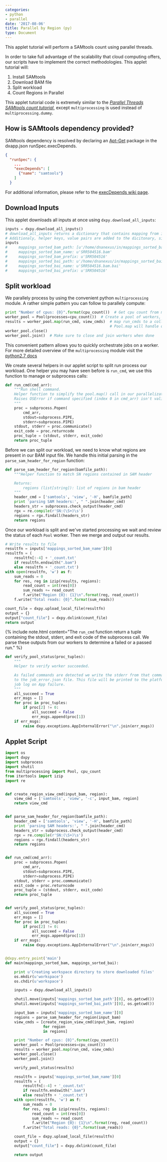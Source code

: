```yaml
---
categories:
- python
- parallel
date: '2017-08-06'
title: Parallel by Region (py)
type: Document
---
```

This applet tutorial will perform a SAMtools count using parallel threads.

In order to take full advantage of the scalability that cloud computing offers, our scripts have to implement the correct methodologies. This applet tutorial will:
1. Install SAMtools
2. Download BAM file
3. Split workload
4. Count Regions in Parallel

This applet tutorial code is extremely similar to the [_Parallel Threads SAMtools count tutorial_](/python_parallel_tutorial.html#samtools_count_para_chr_subprocess_py), except `multiprocessing` is used instead of `multiprocessing.dummy`.

## How is SAMtools dependency provided?
SAMtools dependency is resolved by declaring an [Apt-Get](https://help.ubuntu.com/14.04/serverguide/apt-get.html) package in the dxapp.json runSpec.execDepends.
```json
{
  "runSpec": {
    ...
    "execDepends": [
      {"name": "samtools"}
    ]
  }
```
For additional information, please refer to the [execDepends wiki page](https://wiki.dnanexus.com/Execution-Environment-Reference#Software-Packages).

## Download Inputs

This applet downloads all inputs at once using `dxpy.download_all_inputs`:
```python
inputs = dxpy.download_all_inputs()
# download_all_inputs returns a dictionary that contains mapping from inputs to file locations.
# Additionaly, helper keys, value pairs are added to the dicitonary, similar to bash helper functions
inputs
#     mappings_sorted_bam_path: [u'/home/dnanexus/in/mappings_sorted_bam/SRR504516.bam']
#     mappings_sorted_bam_name: u'SRR504516.bam'
#     mappings_sorted_bam_prefix: u'SRR504516'
#     mappings_sorted_bai_path: u'/home/dnanexus/in/mappings_sorted_bai/SRR504516.bam.bai'
#     mappings_sorted_bai_name: u'SRR504516.bam.bai'
#     mappings_sorted_bai_prefix: u'SRR504516'
```
## Split workload
We parallely process by using the convenient python `multiprocessing` module. A rather simple pattern you can follow to parallely compute:
```python
print "Number of cpus: {0}".format(cpu_count())  # Get cpu count from multiprocessing
worker_pool = Pool(processes=cpu_count())  # Create a pool of workers, 1 for each core
results = worker_pool.map(run_cmd, view_cmds)  # map run_cmds to a collection
                                               # Pool.map will handle orchestrating the job
worker_pool.close()
worker_pool.join()  # Make sure to close and join workers when done
```
This convenient pattern allows you to quickly orchestrate jobs on a worker. For more detailed overview of the `multiprocessing` module visit the [python2.7 docs](https://docs.python.org/2/library/multiprocessing.html)

We create several helpers in our applet script to split run process our workload. One helper you may have seen before is `run_cmd`, we use this function to manage or subprocess calls:
```python
def run_cmd(cmd_arr):
    """Run shell command.
    Helper function to simplify the pool.map() call in our parallelization.
    Raises OSError if command specified (index 0 in cmd_arr) isn't valid
    """
    proc = subprocess.Popen(
        cmd_arr,
        stdout=subprocess.PIPE,
        stderr=subprocess.PIPE)
    stdout, stderr = proc.communicate()
    exit_code = proc.returncode
    proc_tuple = (stdout, stderr, exit_code)
    return proc_tuple
```

Before we can split our workload, we need to know what regions are present in our BAM input file. We handle this initial parsing in the `parse_sam_header_for_region` function:
```python
def parse_sam_header_for_region(bamfile_path):
    """Helper function to match SN regions contained in SAM header

    Returns:
        regions (list[string]): list of regions in bam header
    """
    header_cmd = ['samtools', 'view', '-H', bamfile_path]
    print 'parsing SAM headers:', " ".join(header_cmd)
    headers_str = subprocess.check_output(header_cmd)
    rgx = re.compile(r'SN:(\S+)\s')
    regions = rgx.findall(headers_str)
    return regions
```

Once our workload is split and we've started processing we wait and review the status of each `Pool` worker. Then we merge and output our results.
```python
# Write results to file
resultfn = inputs['mappings_sorted_bam_name'][0]
resultfn = (
    resultfn[:-4] + '_count.txt'
    if resultfn.endswith(".bam")
    else resultfn + '_count.txt')
with open(resultfn, 'w') as f:
    sum_reads = 0
    for res, reg in izip(results, regions):
        read_count = int(res[0])
        sum_reads += read_count
        f.write("Region {0}: {1}\n".format(reg, read_count))
    f.write("Total reads: {0}".format(sum_reads))

count_file = dxpy.upload_local_file(resultfn)
output = {}
output["count_file"] = dxpy.dxlink(count_file)
return output
```

{% include note.html content="The `run_cmd` function return a tuple containing the stdout, stderr, and exit code of the subprocess call. We parse these outputs from our workers to determine a failed or a passed run." %}
```python
def verify_pool_status(proc_tuples):
    """
    Helper to verify worker succeeded.

    As failed commands are detected we write the stderr from that command
    to the job_error.json file. This file will be printed to the platform
    job log on App failure.
    """
    all_succeed = True
    err_msgs = []
    for proc in proc_tuples:
        if proc[2] != 0:
            all_succeed = False
            err_msgs.append(proc[1])
    if err_msgs:
        raise dxpy.exceptions.AppInternalError("\n".join(err_msgs))
```


## Applet Script
```python
import os
import dxpy
import subprocess
import shutil
from multiprocessing import Pool, cpu_count
from itertools import izip
import re


def create_region_view_cmd(input_bam, region):
    view_cmd = ['samtools', 'view', '-c', input_bam, region]
    return view_cmd


def parse_sam_header_for_region(bamfile_path):
    header_cmd = ['samtools', 'view', '-H', bamfile_path]
    print 'parsing SAM headers:', " ".join(header_cmd)
    headers_str = subprocess.check_output(header_cmd)
    rgx = re.compile(r'SN:(\S+)\s')
    regions = rgx.findall(headers_str)
    return regions


def run_cmd(cmd_arr):
    proc = subprocess.Popen(
        cmd_arr,
        stdout=subprocess.PIPE,
        stderr=subprocess.PIPE)
    stdout, stderr = proc.communicate()
    exit_code = proc.returncode
    proc_tuple = (stdout, stderr, exit_code)
    return proc_tuple


def verify_pool_status(proc_tuples):
    all_succeed = True
    err_msgs = []
    for proc in proc_tuples:
        if proc[2] != 0:
            all_succeed = False
            err_msgs.append(proc[1])
    if err_msgs:
        raise dxpy.exceptions.AppInternalError("\n".join(err_msgs))


@dxpy.entry_point('main')
def main(mappings_sorted_bam, mappings_sorted_bai):

    print u'Creating workspace directory to store downloaded files'
    os.mkdir(u'workspace')
    os.chdir(u'workspace')

    inputs = dxpy.download_all_inputs()

    shutil.move(inputs['mappings_sorted_bam_path'][0], os.getcwd())
    shutil.move(inputs['mappings_sorted_bai_path'][0], os.getcwd())

    input_bam = inputs['mappings_sorted_bam_name'][0]
    regions = parse_sam_header_for_region(input_bam)
    view_cmds = [create_region_view_cmd(input_bam, region)
                 for region
                 in regions]

    print "Number of cpus: {0}".format(cpu_count())
    worker_pool = Pool(processes=cpu_count())
    results = worker_pool.map(run_cmd, view_cmds)
    worker_pool.close()
    worker_pool.join()

    verify_pool_status(results)

    resultfn = inputs['mappings_sorted_bam_name'][0]
    resultfn = (
        resultfn[:-4] + '_count.txt'
        if resultfn.endswith(".bam")
        else resultfn + '_count.txt')
    with open(resultfn, 'w') as f:
        sum_reads = 0
        for res, reg in izip(results, regions):
            read_count = int(res[0])
            sum_reads += read_count
            f.write("Region {0}: {1}\n".format(reg, read_count))
        f.write("Total reads: {0}".format(sum_reads))

    count_file = dxpy.upload_local_file(resultfn)
    output = {}
    output["count_file"] = dxpy.dxlink(count_file)

    return output
```
